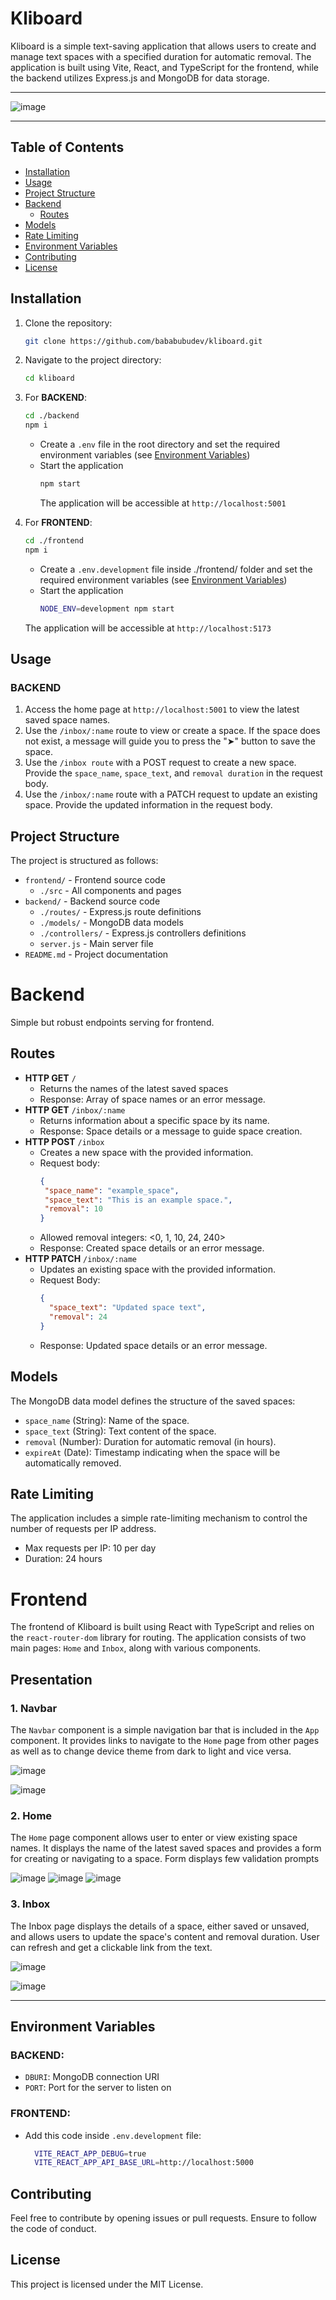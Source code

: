 # Kliboard

Kliboard is a simple text-saving application that allows users to create and manage text spaces with a specified duration for automatic removal. The application is built using Vite, React, and TypeScript for the frontend, while the backend utilizes Express.js and MongoDB for data storage.

---
![image](https://github.com/bababubudev/Kliboard/assets/51091892/3c9be8af-6c0d-402d-8bee-86dcaec9e466)
***

## Table of Contents

* [Installation](#installation)
* [Usage](#usage)
* [Project Structure](#project-structure)
* [Backend](#backend)
  * [Routes](#routes)
* [Models](#models)
* [Rate Limiting](#rate-limiting)
* [Environment Variables](#environment-variables)
* [Contributing](#contributing)
* [License](#license)

## Installation

1. Clone the repository:

   ```bash
   git clone https://github.com/bababubudev/kliboard.git

2. Navigate to the project directory:
   ```bash
   cd kliboard
   ```
3. For **BACKEND**:
     ```bash
     cd ./backend
     npm i
     ```
    * Create a `.env` file in the root directory and set the required environment variables (see [Environment Variables](#environment-variables))
    * Start the application
       ```bash
       npm start
       ```
       The application will be accessible at `http://localhost:5001`
  4. For **FRONTEND**:
      ```bash
      cd ./frontend
      npm i
      ```
      * Create a `.env.development` file inside ./frontend/ folder and set the required environment variables (see [Environment Variables](#environment-variables))
      * Start the application
         ```bash
         NODE_ENV=development npm start
         ```
       The application will be accessible at `http://localhost:5173`

## Usage

### **BACKEND**
  1. Access the home page at `http://localhost:5001` to view the latest saved space names.
  2. Use the `/inbox/:name` route to view or create a space. If the space does not exist, a message will guide you to press the "➤" button to save the space.
  3. Use the `/inbox route` with a POST request to create a new space. Provide the `space_name`, `space_text`, and `removal duration` in the request body.
  4. Use the `/inbox/:name` route with a PATCH request to update an existing space. Provide the updated information in the request body.

## Project Structure

The project is structured as follows:

* `frontend/` - Frontend source code
  * `./src` - All components and pages
* `backend/` - Backend source code
  * `./routes/` - Express.js route definitions
  * `./models/` - MongoDB data models
  * `./controllers/` - Express.js controllers definitions
  * `server.js` - Main server file
* `README.md` - Project documentation

# Backend

Simple but robust endpoints serving for frontend.

## Routes

* **HTTP GET** `/` 
  * Returns the names of the latest saved spaces
  * Response: Array of space names or an error message.
* **HTTP GET** `/inbox/:name`
  * Returns information about a specific space by its name.
  * Response: Space details or a message to guide space creation.
* **HTTP POST** `/inbox`
  * Creates a new space with the provided information.
  * Request body:
     ```json
     {
      "space_name": "example_space",
      "space_text": "This is an example space.",
      "removal": 10
     }
     ```
  * Allowed removal integers: <0, 1, 10, 24, 240>
  * Response: Created space details or an error message.
* **HTTP PATCH** `/inbox/:name`
  * Updates an existing space with the provided information.
  * Request Body:
    ```json
    {
      "space_text": "Updated space text",
      "removal": 24
    }
    ```
  * Response: Updated space details or an error message.

## Models

The MongoDB data model defines the structure of the saved spaces:

* `space_name` (String): Name of the space.
* `space_text` (String): Text content of the space.
* `removal` (Number): Duration for automatic removal (in hours).
* `expireAt` (Date): Timestamp indicating when the space will be automatically removed.

## Rate Limiting

The application includes a simple rate-limiting mechanism to control the number of requests per IP address.

* Max requests per IP: 10 per day
* Duration: 24 hours

# Frontend

The frontend of Kliboard is built using React with TypeScript and relies on the `react-router-dom` library for routing. The application consists of two main pages: `Home` and `Inbox`, along with various components.

## Presentation

### 1. Navbar

The `Navbar` component is a simple navigation bar that is included in the `App` component. It provides links to navigate to the `Home` page from other pages as well as to change device theme from dark to light and vice versa.

![image](https://github.com/bababubudev/Kliboard/assets/51091892/4b9765f2-e5ad-4e5e-85fe-caa0e5efe814)

![image](https://github.com/bababubudev/Kliboard/assets/51091892/fd8e8bbf-62c5-481c-8f96-1d0732eaa253)

### 2. Home

The `Home` page component allows user to enter or view existing space names. It displays the name of the latest saved spaces and provides a form for creating or navigating to a space. Form displays few validation prompts

![image](https://github.com/bababubudev/Kliboard/assets/51091892/6fee3daa-c2b9-46fe-9ebf-b9f350f409de)
![image](https://github.com/bababubudev/Kliboard/assets/51091892/fb6f4a55-2393-4c14-bf07-5119f65f664a)
![image](https://github.com/bababubudev/Kliboard/assets/51091892/8284da7e-ab52-4597-9d73-36219f6ed7e4)

### 3. Inbox

The Inbox page displays the details of a space, either saved or unsaved, and allows users to update the space's content and removal duration. User can refresh and get a clickable link from the text. 

![image](https://github.com/bababubudev/Kliboard/assets/51091892/3d5ee6b3-717a-415e-b649-475db2f30caa)

![image](https://github.com/bababubudev/Kliboard/assets/51091892/48557ce5-8586-4729-990d-83dfe239f20a)

---
## Environment Variables

### **BACKEND**:

  * `DBURI`: MongoDB connection URI
  * `PORT`: Port for the server to listen on
  
### **FRONTEND**:
  * Add this code inside `.env.development` file:

    ```bash
      VITE_REACT_APP_DEBUG=true
      VITE_REACT_APP_API_BASE_URL=http://localhost:5000
    ```

## Contributing

Feel free to contribute by opening issues or pull requests. Ensure to follow the code of conduct.

## License

This project is licensed under the MIT License.
